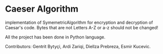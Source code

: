 # Caeser Algorithm

implementation of SymemetricAlgorithm for encryption and decryption of Caesar's code.
Bytes that are not Letters A-Z or a-z should not be changed!

All the project has been done in Python language.

Contributors:
Gentrit Bytyçi,
Ardi Zariqi,
Diellza Prebreza,
Esmir Kucevic.

